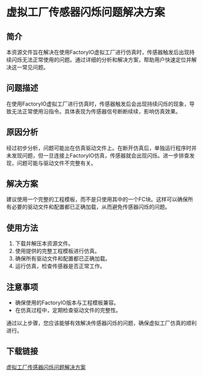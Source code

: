 # 虚拟工厂传感器闪烁问题解决方案

## 简介
本资源文件旨在解决在使用FactoryIO虚拟工厂进行仿真时，传感器触发后出现持续闪烁无法正常使用的问题。通过详细的分析和解决方案，帮助用户快速定位并解决这一常见问题。

## 问题描述
在使用FactoryIO虚拟工厂进行仿真时，传感器触发后会出现持续闪烁的现象，导致无法正常使用沿指令。具体表现为传感器信号断断续续，影响仿真效果。

## 原因分析
经过初步分析，问题可能出在仿真驱动文件上。在断开仿真后，单独运行程序时并未发现问题，但一旦连接上FactoryIO仿真，传感器就会出现闪烁。进一步排查发现，问题可能与驱动文件不完整有关。

## 解决方案
建议使用一个完整的工程模板，而不是只使用其中的一个FC块。这样可以确保所有必要的驱动文件和配置都已正确加载，从而避免传感器闪烁的问题。

## 使用方法
1. 下载并解压本资源文件。
2. 使用提供的完整工程模板进行仿真。
3. 确保所有驱动文件和配置都已正确加载。
4. 运行仿真，检查传感器是否正常工作。

## 注意事项
- 确保使用的FactoryIO版本与工程模板兼容。
- 在仿真过程中，定期检查驱动文件的完整性。

通过以上步骤，您应该能够有效解决传感器闪烁的问题，确保虚拟工厂仿真的顺利进行。

## 下载链接

[虚拟工厂传感器闪烁问题解决方案](https://pan.quark.cn/s/c55be0f15369)